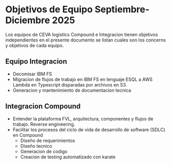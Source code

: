 # Objetivos de Equipo Septiembre-Diciembre 2025

Los equipos de CEVA logistics Compound e Integracion tienen objetivos independientes en el presente documento se listan cuales son los concerns y objetivos de cada equipo.

## Equipo Integracion 
- Decomisar IBM FS
- Migracion de flujos de trabajo en IBM FS en lenguaje ESQL a AWS Lambda en Typescript disparadas por archivos en S3.
- Generacion y mantenimiento de documentacion tecnica

## Integracion Compound
- Entender la plataforma FVL, arquitectura, componentes y flujos de trabajo. Reverse engineering.
- Facilitar los procesos del ciclo de vida de desarrollo de software (SDLC) en Compound
  - Diseño de requerimientos
  - Diseño tecnico
  - Generacion de codigo
  - Creacion de testing automatizado con karate